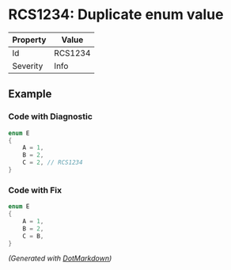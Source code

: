 # RCS1234: Duplicate enum value

| Property | Value   |
| -------- | ------- |
| Id       | RCS1234 |
| Severity | Info    |

## Example

### Code with Diagnostic

```csharp
enum E
{
    A = 1,
    B = 2,
    C = 2, // RCS1234
}
```

### Code with Fix

```csharp
enum E
{
    A = 1,
    B = 2,
    C = B,
}
```


*\(Generated with [DotMarkdown](http://github.com/JosefPihrt/DotMarkdown)\)*
